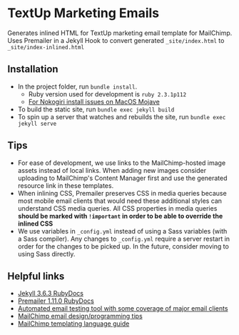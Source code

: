 # TextUp Marketing Emails

Generates inlined HTML for TextUp marketing email template for MailChimp. Uses Premailer in a Jekyll Hook to convert generated `_site/index.html` to `_site/index-inlined.html`

## Installation

* In the project folder, run `bundle install`.
    * Ruby version used for development is `ruby 2.3.1p112`
    * [For Nokogiri install issues on MacOS Mojave](https://github.com/sparklemotion/nokogiri/issues/1801#issuecomment-442455785)
* To build the static site, run `bundle exec jekyll build`
* To spin up a server that watches and rebuilds the site, run `bundle exec jekyll serve`

## Tips

* For ease of development, we use links to the MailChimp-hosted image assets instead of local links. When adding new images consider uploading to MailChimp's Content Manager first and use the generated resource link in these templates.
* When inlining CSS, Premailer preserves CSS in media queries because most mobile email clients that would need these additional styles can understand CSS media queries. All CSS properties in media queries **should be marked with `!important` in order to be able to override the inlined CSS**
* We use variables in `_config.yml` instead of using a Sass variables (with a Sass compiler). Any changes to `_config.yml` require a server restart in order for the changes to be picked up. In the future, consider moving to using Sass directly.

## Helpful links

* [Jekyll 3.6.3 RubyDocs](https://www.rubydoc.info/gems/jekyll/3.6.3/Jekyll)
* [Premailer 1.11.0 RubyDocs](https://www.rubydoc.info/gems/premailer/1.11.0/Premailer)
* [Automated email testing tool with some coverage of major email clients](http://www.inboxinspector.com/)
* [MailChimp email design/programming tips](https://templates.mailchimp.com/)
* [MailChimp templating language guide](https://templates.mailchimp.com/getting-started/template-language/)
